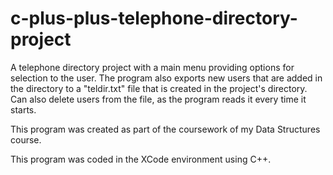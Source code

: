 # c-plus-plus-telephone-directory-project

A telephone directory project with a main menu providing options for selection to the user. The program also exports new users that are added in the directory to a "teldir.txt" file that is created in the project's directory. Can also delete users from the file, as the program reads it every time it starts.

This program was created as part of the coursework of my Data Structures course.

This program was coded in the XCode environment using C++.
